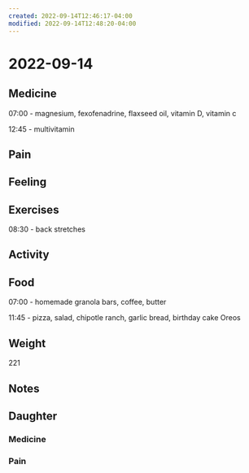 ```yaml
---
created: 2022-09-14T12:46:17-04:00
modified: 2022-09-14T12:48:20-04:00
---
```


# 2022-09-14

## Medicine

07:00 - magnesium, fexofenadrine, flaxseed oil, vitamin D, vitamin c

12:45 - multivitamin 

## Pain


## Feeling


## Exercises

08:30 - back stretches 

## Activity


## Food

07:00 - homemade granola bars, coffee, butter

11:45 - pizza, salad, chipotle ranch, garlic bread, birthday cake Oreos 

## Weight

221

## Notes


## Daughter


### Medicine


### Pain
